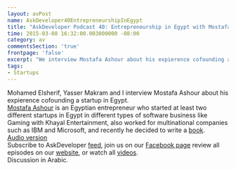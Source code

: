 ```yaml
---
layout: avPost
name: AskDeveloper40EntrepreneurshipInEgypt
title: "AskDeveloper Podcast 40: Entrepreneurship in Egypt with Mostafa Ashour"
time: 2015-03-08 16:32:00.003000000 -08:00
category: av
commentsSection: 'true'
frontpage: 'false'
excerpt: "We interview Mostafa Ashour about his expierence cofounding a startup in Egypt"
tags: 
- Startups 
---
```


<div class="youtube-container">
   <div class="youtube-player" data-id="FmSclkL6xmg"></div>
</div>

Mohamed Elsherif, Yasser Makram and I interview Mostafa Ashour about his expierence cofounding a startup in Egypt.  
[Mostafa Ashour](http://www.mostafaashour.com/) is an Egyptian entrepreneur who started at least two different startups in Egypt in different types of software business like Gaming with Khayal Entertainment, also worked for multinational companies such as IBM and Microsoft, and recently he decided to write a [book](https://kotobi.com/shop/ar/%D8%A7%D9%84%D8%AA%D8%AC%D8%B1%D8%A8%D8%A9-%D8%A7%D9%84%D8%AE%D9%8A%D8%A7%D9%84%D9%8A%D8%A9).  
[Audio version](https://soundcloud.com/askdeveloper/ep40-entrepreneurship-in-egypt-with-mostafa-ashour)  
Subscribe to AskDeveloper [feed](http://feeds.feedburner.com/Askdeveloper), join us on our [Facebook page](https://www.facebook.com/askdeveloper) review all episodes on our [website](http://www.askdeveloper.com/), or watch all [videos](https://www.youtube.com/user/bashmohandes/).  
Discussion in Arabic.  
